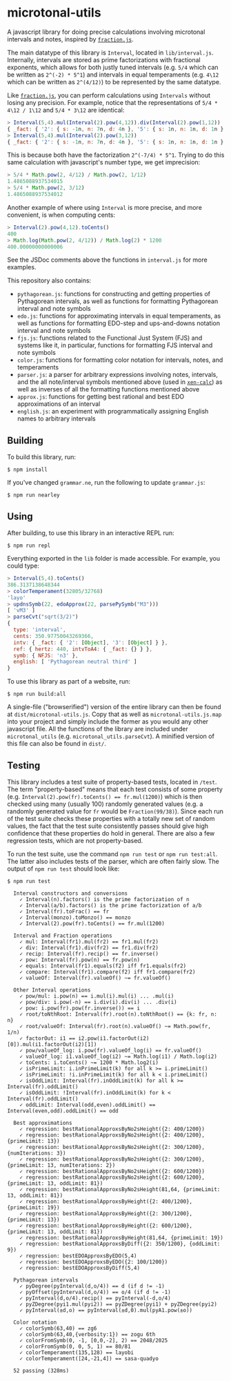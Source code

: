 # microtonal-utils

A javascript library for doing precise calculations involving microtonal intervals and notes, inspired by [`fraction.js`](https://github.com/infusion/Fraction.js/).

The main datatype of this library is `Interval`, located in `lib/interval.js`. Internally, intervals are stored as prime factorizations with fractional exponents, which allows for both justly tuned intervals (e.g. `5/4` which can be written as `2^(-2) * 5^1`) and intervals in equal temperaments (e.g. `4\12` which can be written as `2^(4/12)`) to be represented by the same datatype.

Like [`fraction.js`](https://github.com/infusion/Fraction.js/), you can perform calculations using `Intervals` without losing any precision. For example, notice that the representations of `5/4 * 4\12 / 1\12` and `5/4 * 3\12` are identical:
```javascript
> Interval(5,4).mul(Interval(2).pow(4,12)).div(Interval(2).pow(1,12))
{ _fact: { '2': { s: -1n, n: 7n, d: 4n }, '5': { s: 1n, n: 1n, d: 1n } } }
> Interval(5,4).mul(Interval(2).pow(3,12))
{ _fact: { '2': { s: -1n, n: 7n, d: 4n }, '5': { s: 1n, n: 1n, d: 1n } } }
```
This is because both have the factorization `2^(-7/4) * 5^1`. Trying to do this same calculation with javascript's number type, we get imprecision:
```javascript
> 5/4 * Math.pow(2, 4/12) / Math.pow(2, 1/12)
1.4865088937534015
> 5/4 * Math.pow(2, 3/12)
1.4865088937534012
```
Another example of where using `Interval` is more precise, and more convenient, is when computing cents:
```javascript
> Interval(2).pow(4,12).toCents()
400
> Math.log(Math.pow(2, 4/12)) / Math.log(2) * 1200
400.00000000000006
```

See the JSDoc comments above the functions in `interval.js` for more examples.

This repository also contains:
- `pythagorean.js`: functions for constructing and getting properties of Pythagorean intervals, as well as functions for formatting Pythagorean interval and note symbols
- `edo.js`: functions for approximating intervals in equal temperaments, as well as functions for formatting EDO-step and ups-and-downs notation interval and note symbols
- `fjs.js`: functions related to the Functional Just System (FJS) and systems like it, in particular, functions for formatting FJS interval and note symbols
- `color.js`: functions for formatting color notation for intervals, notes, and temperaments
- `parser.js`: a parser for arbitrary expressions involving notes, intervals, and the all note/interval symbols mentioned above (used in [`xen-calc`](https://github.com/m-yac/xen-calc)) as well as inverses of all the formatting functions mentioned above
- `approx.js`: functions for getting best rational and best EDO approximations of an interval
- `english.js`: an experiment with programmatically assigning English names to arbitrary intervals

## Building

To build this library, run:
```
$ npm install
```

If you've changed `grammar.ne`, run the following to update `grammar.js`:
```
$ npm run nearley
```

## Using

After building, to use this library in an interactive REPL run:
```
$ npm run repl
```
Everything exported in the `lib` folder is made accessible. For example, you could type:
```javascript
> Interval(5,4).toCents()
386.3137138648344
> colorTemperament(32805/32768)
'layo'
> updnsSymb(22, edoApprox(22, parsePySymb("M3")))
[ 'vM3' ]
> parseCvt("sqrt(3/2)")
{
  type: 'interval',
  cents: 350.97750043269366,
  intv: { _fact: { '2': [Object], '3': [Object] } },
  ref: { hertz: 440, intvToA4: { _fact: {} } },
  symb: { NFJS: 'n3' },
  english: [ 'Pythagorean neutral third' ]
}
```

To use this library as part of a website, run:
```
$ npm run build:all
```
A single-file ("browserified") version of the entire library can then be found
at `dist/microtonal-utils.js`. Copy that as well as `microtonal-utils.js.map`
into your project and simply include the former as you would any other
javascript file. All the functions of the library are included under
`microtonal_utils` (e.g. `microtonal_utils.parseCvt`). A minified version of
this file can also be found in `dist/`.


## Testing

This library includes a test suite of property-based tests, located in `/test`. The term "property-based" means that each test consists of some property (e.g. `Interval(2).pow(fr).toCents() == fr.mul(1200)`) which is then checked using many (usually 100) randomly generated values (e.g. a randomly generated value for `fr` would be `Fraction(99/38)`). Since each run of the test suite checks these properties with a totally new set of random values, the fact that the test suite consistently passes should give high confidence that these properties do hold in general. There are also a few regression tests, which are not property-based.

To run the test suite, use the command `npm run test` or `npm run test:all`. The latter also includes tests of the parser, which are often fairly slow. The output of `npm run test` should look like:
```
$ npm run test

  Interval constructors and conversions
    ✓ Interval(n).factors() is the prime factorization of n
    ✓ Interval(a/b).factors() is the prime factorization of a/b
    ✓ Interval(fr).toFrac() == fr
    ✓ Interval(monzo).toMonzo() == monzo
    ✓ Interval(2).pow(fr).toCents() == fr.mul(1200)

  Interval and Fraction operations
    ✓ mul: Interval(fr1).mul(fr2) == fr1.mul(fr2)
    ✓ div: Interval(fr1).div(fr2) == fr1.div(fr2)
    ✓ recip: Interval(fr).recip() == fr.inverse()
    ✓ pow: Interval(fr).pow(n) == fr.pow(n)
    ✓ equals: Interval(fr1).equals(f2) iff fr1.equals(fr2)
    ✓ compare: Interval(fr1).compare(f2) iff fr1.compare(fr2)
    ✓ valueOf: Interval(fr).valueOf() ~= fr.valueOf()

  Other Interval operations
    ✓ pow/mul: i.pow(n) == i.mul(i).mul(i) ... .mul(i)
    ✓ pow/div: i.pow(-n) == i.div(i).div(i) ... .div(i)
    ✓ pow: i.pow(fr).pow(fr.inverse()) == i
    ✓ root/toNthRoot: Interval(fr).root(n).toNthRoot() == {k: fr, n: n}
    ✓ root/valueOf: Interval(fr).root(n).valueOf() ~= Math.pow(fr, 1/n)
    ✓ factorOut: i1 == i2.pow(i1.factorOut(i2)[0]).mul(i1.factorOut(i2)[1])
    ✓ pow/valueOf_log: i.pow(fr).valueOf_log(i) == fr.valueOf()
    ✓ valueOf_log: i1.valueOf_log(i2) ~= Math.log(i1) / Math.log(i2)
    ✓ toCents: i.toCents() ~= 1200 * Math.log2(i)
    ✓ isPrimeLimit: i.inPrimeLimit(k) for all k >= i.primeLimit()
    ✓ isPrimeLimit: !i.inPrimeLimit(k) for all k < i.primeLimit()
    ✓ isOddLimit: Interval(fr).inOddLimit(k) for all k >= Interval(fr).oddLimit()
    ✓ isOddLimit: !Interval(fr).inOddLimit(k) for k < Interval(fr).oddLimit()
    ✓ oddLimit: Interval(odd,even).oddLimit() == Interval(even,odd).oddLimit() == odd

  Best approximations
    ✓ regression: bestRationalApproxsByNo2sHeight({2: 400/1200})
    ✓ regression: bestRationalApproxsByNo2sHeight({2: 400/1200}, {primeLimit: 13})
    ✓ regression: bestRationalApproxsByNo2sHeight({2: 300/1200}, {numIterations: 3})
    ✓ regression: bestRationalApproxsByNo2sHeight({2: 300/1200}, {primeLimit: 13, numIterations: 2})
    ✓ regression: bestRationalApproxsByNo2sHeight({2: 600/1200})
    ✓ regression: bestRationalApproxsByNo2sHeight({2: 600/1200}, {primeLimit: 13, oddLimit: 81})
    ✓ regression: bestRationalApproxsByNo2sHeight(81,64, {primeLimit: 13, oddLimit: 81})
    ✓ regression: bestRationalApproxsByHeight({2: 400/1200}, {primeLimit: 19})
    ✓ regression: bestRationalApproxsByHeight({2: 300/1200}, {primeLimit: 13})
    ✓ regression: bestRationalApproxsByHeight({2: 600/1200}, {primeLimit: 13, oddLimit: 81})
    ✓ regression: bestRationalApproxsByHeight(81,64, {primeLimit: 19})
    ✓ regression: bestRationalApproxsByDiff({2: 350/1200}, {oddLimit: 9})
    ✓ regression: bestEDOApproxsByEDO(5,4)
    ✓ regression: bestEDOApproxsByEDO({2: 100/1200})
    ✓ regression: bestEDOApproxsByDiff(5,4)

  Pythagorean intervals
    ✓ pyDegree(pyInterval(d,o/4)) == d (if d != -1)
    ✓ pyOffset(pyInterval(d,o/4)) == o/4 (if d != -1)
    ✓ pyInterval(d,o/4).recip() == pyInterval(-d,o/4)
    ✓ pyZDegree(pyi1.mul(pyi2)) == pyZDegree(pyi1) + pyZDegree(pyi2)
    ✓ pyInterval(±d,o) == pyInterval(±d,0).mul(pyA1.pow(±o))

  Color notation
    ✓ colorSymb(63,40) == zg6
    ✓ colorSymb(63,40,{verbosity:1}) == zogu 6th
    ✓ colorFromSymb(0, -1, [0,0,-2], 2) == 2048/2025
    ✓ colorFromSymb(0, 0, 5, 1) == 80/81
    ✓ colorTemperament(135,128) == layobi
    ✓ colorTemperament([24,-21,4]) == sasa-quadyo

  52 passing (328ms)

```
